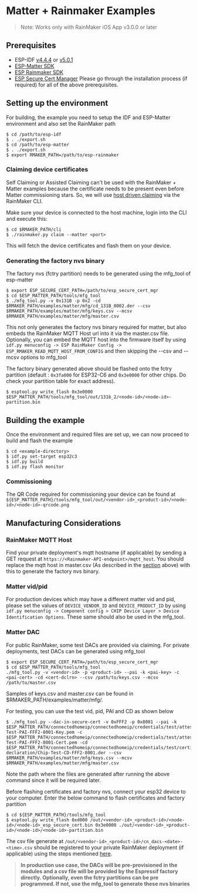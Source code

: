 # Matter + Rainmaker Examples

> Note: Works only with RainMaker iOS App v3.0.0 or later

## Prerequisites

- ESP-IDF [v4.4.4](https://github.com/espressif/esp-idf/tree/v4.4.4) or [v5.0.1](https://github.com/espressif/esp-idf/tree/v5.0.1)
- [ESP-Matter SDK](https://github.com/espressif/esp-matter)
- [ESP Rainmaker SDK](https://github.com/espressif/esp-rainmaker)
- [ESP Secure Cert Manager](https://github.com/espressif/esp_secure_cert_mgr)
Please go through the installation process (if required) for all of the above prerequisites.

## Setting up the environment
For building, the example you need to setup the IDF and ESP-Matter environment and also set the RainMaker path

```
$ cd /path/to/esp-idf
$ . ./export.sh
$ cd /path/to/esp-matter
$ . ./export.sh
$ export RMAKER_PATH=/path/to/esp-rainmaker
```

### Claiming device certificates

Self Claiming or Assisted Claiming can't be used with the RainMaker + Matter examples because the certificate needs to be present even before Matter commissioning stars.
So, we will use [host driven claiming](https://rainmaker.espressif.com/docs/claiming#host-driven-claiming) via the RainMaker CLI.

Make sure your device is connected to the host machine, login into the CLI and execute this:

```
$ cd $RMAKER_PATH/cli
$ ./rainmaker.py claim --matter <port>
```

This will fetch the device certificates and flash them on your device.

### Generating the factory nvs binary

The factory nvs (fctry partition) needs to be generated using the mfg_tool of esp-matter

```
$ export ESP_SECURE_CERT_PATH=/path/to/esp_secure_cert_mgr
$ cd $ESP_MATTER_PATH/tools/mfg_tool
$ ./mfg_tool.py -v 0x131B -p 0x2 -cd $RMAKER_PATH/examples/matter/mfg/cd_131B_0002.der --csv $RMAKER_PATH/examples/matter/mfg/keys.csv --mcsv $RMAKER_PATH/examples/matter/mfg/master.csv
```

This not only generates the factory nvs binary required for matter, but also embeds the RainMaker MQTT Host url into it via the master.csv file. Optionally, you can embed the MQTT host into the firmware itself by using `idf.py menuconfig -> ESP RainMaker Config -> ESP_RMAKER_READ_MQTT_HOST_FROM_CONFIG` and then skipping the --csv and --mcsv options to mfg_tool

The factory binary generated above should be flashed onto the fctry partition (default : `0x3fa000` for ESP32-C6 and `0x3e0000` for other chips. Do check your partition table for exact address).

```
$ esptool.py write_flash 0x3e0000 $ESP_MATTER_PATH/tools/mfg_tool/out/131b_2/<node-id>/<node-id>-partition.bin
```

## Building the example

Once the environment and required files are set up, we can now proceed to build and flash the example

```
$ cd <example-directory>
$ idf.py set-target esp32c3
$ idf.py build
$ idf.py flash monitor
```

### Commissioning
The QR Code required for commissioning your device can be found at `${ESP_MATTER_PATH}/tools/mfg_tool/out/<vendor-id>_<product-id>/<node-id>/<node-id>-qrcode.png`


## Manufacturing Considerations


### RainMaker MQTT Host

Find your private deployment's mqtt hostname (if applicable) by sending a GET request at `https://<Rainmaker-API-endpoint>/mqtt_host`. You should replace the mqtt host in master.csv (As described in the [section](#generating-the-factory-nvs-binary) above) with this to generate the factory nvs binary.

### Matter vid/pid

For production devices which may have a different matter vid and pid, please set the values of `DEVICE_VENDOR_ID` and `DEVICE_PRODUCT_ID` by using `idf.py menuconfig -> Component config > CHIP Device Layer > Device Identification Options`. These same should also be used in the mfg_tool.

### Matter DAC

For public RainMaker, some test DACs are provided via claiming. For private deployments, test DACs can be generated using mfg_tool


```
$ export ESP_SECURE_CERT_PATH=/path/to/esp_secure_cert_mgr
$ cd $ESP_MATTER_PATH/tools/mfg_tool
./mfg_tool.py -v <vendor-id> -p <product-id> --pai -k <pai-key> -c <pai-cert> -cd <cert-dclrn> --csv /path/to/keys.csv --mcsv /path/to/master.csv
```

Samples of keys.csv and master.csv can be found in $RMAKER_PATH/examples/matter/mfg/.


For testing, you can use the test vid, pid, PAI and CD as shown below

```
$ ./mfg_tool.py --dac-in-secure-cert -v 0xFFF2 -p 0x8001 --pai -k $ESP_MATTER_PATH/connectedhomeip/connectedhomeip/credentials/test/attestation/Chip-Test-PAI-FFF2-8001-Key.pem -c $ESP_MATTER_PATH/connectedhomeip/connectedhomeip/credentials/test/attestation/Chip-Test-PAI-FFF2-8001-Cert.pem -cd $ESP_MATTER_PATH/connectedhomeip/connectedhomeip/credentials/test/certification-declaration/Chip-Test-CD-FFF2-8001.der --csv $RMAKER_PATH/examples/matter/mfg/keys.csv --mcsv $RMAKER_PATH/examples/matter/mfg/master.csv
```

Note the path where the files are generated after running the above command since it will be required later.

Before flashing certificates and factory nvs, connect your esp32 device to your computer. Enter the below command to flash certificates and factory partition
```
$ cd ${ESP_MATTER_PATH}/tools/mfg_tool
$ esptool.py write_flash 0xd000 /out/<vendor-id>_<product-id>/<node-id>/<node-id>_esp_secure_cert.bin 0x3e0000 ./out/<vendor-id>_<product-id>/<node-id>/<node-id>-partition.bin
```

The csv file generate at `/out/<vendor-id>_<product-id>/cn_dacs-<date>-<time>.csv` should be registered to your private RainMaker deployment (if applicable) using the steps mentioned [here](https://github.com/espressif/esp-rainmaker-admin-cli#register-device-certificates).

> **In production use case, the DACs will be pre-provisioned in the modules and a csv file will be provided by the Espressif factory directly. Optionally, even the fctry partitions can be pre programmed. If not, use the mfg_tool to generate these nvs binaries**
